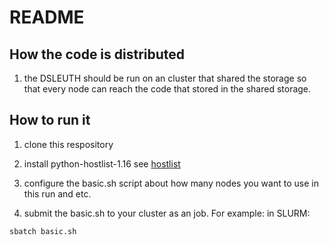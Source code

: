 # README

## How the code is distributed

1. the DSLEUTH should be run on an cluster that shared the storage so that every node can reach the code that stored in the shared storage.

## How to run it

1. clone this respository

1. install python-hostlist-1.16 see [hostlist](https://www.nsc.liu.se/~kent/python-hostlist/)

1. configure the basic.sh script about how many nodes you want to use in this run and etc.

1. submit the basic.sh to your cluster as an job. For example: in SLURM:
 ```bash
 sbatch basic.sh
 ```